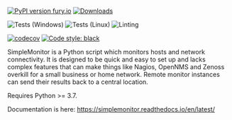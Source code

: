 [![PyPI version fury.io](https://badge.fury.io/py/simplemonitor.svg)](https://pypi.python.org/pypi/simplemonitor/) [![Downloads](https://pepy.tech/badge/simplemonitor)](https://pepy.tech/project/simplemonitor)

![Tests (Windows)](https://github.com/jamesoff/simplemonitor/workflows/Tests%20(Windows)/badge.svg) ![Tests (Linux)](https://github.com/jamesoff/simplemonitor/workflows/Tests%20(Linux)/badge.svg) ![Linting](https://github.com/jamesoff/simplemonitor/workflows/Linting/badge.svg)

[![codecov](https://codecov.io/gh/jamesoff/simplemonitor/branch/master/graph/badge.svg)](https://codecov.io/gh/jamesoff/simplemonitor) [![Code style: black](https://img.shields.io/badge/code%20style-black-000000.svg)](https://github.com/psf/black)

SimpleMonitor is a Python script which monitors hosts and network connectivity. It is designed to be quick and easy to set up and lacks complex features that can make things like Nagios, OpenNMS and Zenoss overkill for a small business or home network. Remote monitor instances can send their results back to a central location.

Requires Python >= 3.7.

Documentation is here:
https://simplemonitor.readthedocs.io/en/latest/
